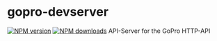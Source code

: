 # gopro-devserver
<span class="badge-npmversion"><a href="https://www.npmjs.com/package/@axeljaeger/gopro-dev-server" title="View this project on NPM"><img src="https://img.shields.io/npm/v/@axeljaeger/gopro-dev-server.svg" alt="NPM version" /></a></span>
<span class="badge-npmdownloads"><a href="https://www.npmjs.com/package/@axeljaeger/gopro-dev-server" title="View this project on NPM"><img src="https://img.shields.io/npm/dm/@axeljaeger/gopro-dev-server.svg" alt="NPM downloads" /></a></span>
API-Server for the GoPro HTTP-API
